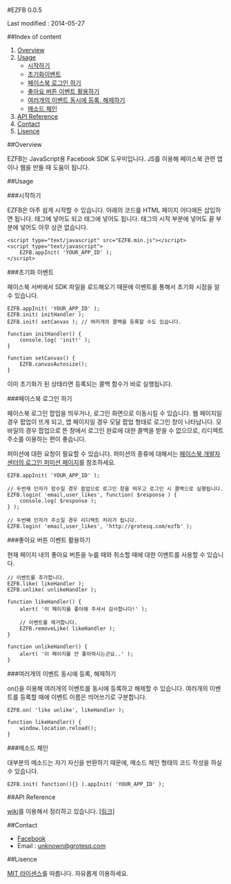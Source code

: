 #EZFB 0.0.5

Last modified : 2014-05-27

##Index of content

1. [Overview](#overview)
2. [Usage](#usage)
	- [시작하기](#%EC%8B%9C%EC%9E%91%ED%95%98%EA%B8%B0)
	- [초기화이벤트](#%EC%B4%88%EA%B8%B0%ED%99%94-%EC%9D%B4%EB%B2%A4%ED%8A%B8)
	- [페이스북 로그인 하기](%ED%8E%98%EC%9D%B4%EC%8A%A4%EB%B6%81-%EB%A1%9C%EA%B7%B8%EC%9D%B8-%ED%95%98%EA%B8%B0)
	- [좋아요 버튼 이벤트 활용하기](#%EC%A2%8B%EC%95%84%EC%9A%94-%EB%B2%84%ED%8A%BC-%EC%9D%B4%EB%B2%A4%ED%8A%B8-%ED%99%9C%EC%9A%A9%ED%95%98%EA%B8%B0)
	- [여러개의 이벤트 동시에 등록, 해제하기](#%EC%97%AC%EB%9F%AC%EA%B0%9C%EC%9D%98-%EC%9D%B4%EB%B2%A4%ED%8A%B8-%EB%8F%99%EC%8B%9C%EC%97%90-%EB%93%B1%EB%A1%9D-%ED%95%B4%EC%A0%9C%ED%95%98%EA%B8%B0)
	- [메소드 체인](#%EB%A9%94%EC%86%8C%EB%93%9C-%EC%B2%B4%EC%9D%B8)
3. [API Reference](#api-reference)
4. [Contact](#contact)
5. [Lisence](#lisence)

##Overview

EZFB는 JavaScript용 Facebook SDK 도우미입니다.
JS를 이용해 페이스북 관련 앱이나 웹을 만들 때 도움이 됩니다.

##Usage

###시작하기

EZFB은 아주 쉽게 시작할 수 있습니다. 아래의 코드를 HTML 페이지 어디에든 삽입하면 됩니다. <head>태그에 넣어도 되고 <body> 태그에 넣어도 됩니다. <body> 태그의 시작 부분에 넣어도 끝 부분에 넣어도 아무 상관 없습니다.

	<script type="text/javascript" src="EZFB.min.js"></script>
	<script type="text/javascript">
		EZFB.appInit( 'YOUR_APP_ID' );
	</script>

###초기화 이벤트

페이스북 서버에서 SDK 파일을 로드해오기 때문에 이벤트를 통해서 초기화 시점을 알 수 있습니다.

	EZFB.appInit( 'YOUR_APP_ID' );
	EZFB.init( initHandler );
	EZFB.init( setCanvas ); // 여러개의 콜백을 등록할 수도 있습니다.
 
	function initHandler() {
    	console.log( 'init!' );
	}
 
	function setCanvas() {
    	EZFB.canvasAutosize();
	}

이미 초기화가 된 상태라면 등록되는 콜백 함수가 바로 실행됩니다.

###페이스북 로그인 하기

페이스북 로그인 팝업을 띄우거나, 로그인 화면으로 이동시킬 수 있습니다.
웹 페이지일 경우 팝업이 뜨게 되고, 앱 페이지일 경우 모달 팝업 형태로 로그인 창이 나타납니다.
모바일의 경우 팝업으로 뜬 창에서 로그인 완료에 대한 콜백을 받을 수 없으므로, 리디렉트 주소를 이용하는 편이 좋습니다.

퍼미션에 대한 요청이 필요할 수 있습니다.
퍼미션의 종류에 대해서는 [페이스북 개발자 센터의 로그인 퍼미션 페이지](http://developers.facebook.com/docs/reference/login/#permissions)를 참조하세요.

	EZFB.appInit( 'YOUR_APP_ID' );
 
	// 두번재 인자가 함수일 경우 팝업으로 로그인 창을 띄우고 로그인 시 콜백으로 실행됩니다.
	EZFB.login( 'email,user_likes', function( $response ) {
    	console.log( $response );
	} );
 
	// 두번째 인자가 주소일 경우 리디렉트 처리가 됩니다.
	EZFB.login( 'email,user_likes', 'http://grotesq.com/ezfb' );
	
###좋아요 버튼 이벤트 활용하기

현재 페이지 내의 좋아요 버튼을 누를 때와 취소할 때에 대한 이벤트를 사용할 수 있습니다.

	// 이벤트를 추가합니다.
	EZFB.like( likeHandler );
	EZFB.unlike( unlikeHandler );
	 
	function likeHandler() {
		alert( '이 페이지를 좋아해 주셔서 감사합니다!' );
	 
		// 이벤트를 제거합니다.
		EZFB.removeLike( likeHandler );
	}
	 
	function unlikeHandler() {
		alert( '이 페이지를 안 좋아하시는군요..' );
	}

###여러개의 이벤트 동시에 등록, 해제하기

on()을 이용해 여러개의 이벤트를 동시에 등록하고 해제할 수 있습니다.
여러개의 이벤트를 등록할 때에 이벤트 이름은 띄어쓰기로 구분합니다.

	EZFB.on( 'like unlike', likeHandler );
	 
	function likeHandler() {
		window.location.reload();
	}

###메소드 체인

대부분의 메소드는 자기 자신을 반환하기 때문에, 메소드 체인 형태의 코드 작성을 하실 수 있습니다.

	EZFB.init( function(){} ).appInit( 'YOUR_APP_ID' );

##API Reference

[wiki](https://github.com/Unk/EZFB/wiki)를 이용해서 정리하고 있습니다. [[링크]](https://github.com/Unk/EZFB/wiki)
	
##Contact

- [Facebook](www.facebook.com/pages/EZFB/611988845501116)
- Email : [unknown@grotesq.com](mailto:unknown@grotesq.com)

##Lisence

[MIT 라이센스](http://opensource.org/licenses/MIT)를 따릅니다. 자유롭게 이용하세요.